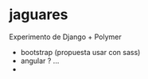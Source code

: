 # jaguares
Experimento de Django + Polymer
- bootstrap (propuesta usar con sass)
- angular ? ...
- 
